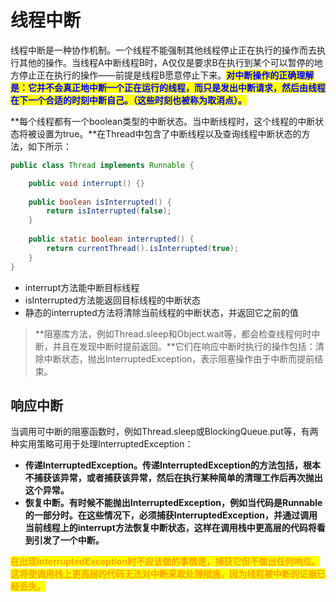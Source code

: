 # 线程中断

线程中断是一种协作机制。一个线程不能强制其他线程停止正在执行的操作而去执行其他的操作。当线程A中断线程B时，A仅仅是要求B在执行到某个可以暂停的地方停止正在执行的操作——前提是线程B愿意停止下来。<mark style="color:blue;">**对中断操作的正确理解是：它并不会真正地中断一个正在运行的线程，而只是发出中断请求，然后由线程在下一个合适的时刻中断自己。（这些时刻也被称为取消点）。**</mark>

**每个线程都有一个boolean类型的中断状态。当中断线程时，这个线程的中断状态将被设置为true。**在Thread中包含了中断线程以及查询线程中断状态的方法，如下所示：

```java
public class Thread implements Runnable {

    public void interrupt() {}
    
    public boolean isInterrupted() {
        return isInterrupted(false);
    }
    
    public static boolean interrupted() {
        return currentThread().isInterrupted(true);
    }
}
```

* interrupt方法能中断目标线程
* isInterrupted方法能返回目标线程的中断状态
* 静态的interrupted方法将清除当前线程的中断状态，并返回它之前的值

> **阻塞库方法，例如Thread.sleep和Object.wait等，都会检查线程何时中断，并且在发现中断时提前返回。**它们在响应中断时执行的操作包括：清除中断状态，抛出InterruptedException，表示阻塞操作由于中断而提前结束。

## 响应中断

当调用可中断的阻塞函数时，例如Thread.sleep或BlockingQueue.put等，有两种实用策略可用于处理InterruptedException：

* **传递InterruptedException。**传递InterruptedException的方法包括，**根本不捕获该异常**，或者**捕获该异常，然后在执行某种简单的清理工作后再次抛出这个异常。**
* **恢复中断。**有时候不能抛出InterruptedException，例如当代码是Runnable的一部分时。在这些情况下，必须**捕获InterruptedException，并通过调用当前线程上的interrupt方法恢复中断状态，这样在调用栈中更高层的代码将看到引发了一个中断。**

<mark style="color:orange;">**在出现InterruptedException时不应该做的事情是，捕获它但不做出任何响应。这将使调用栈上更高层的代码无法对中断采取处理措施，因为线程被中断的证据已经丢失。**</mark>
